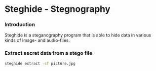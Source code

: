 # Steghide - Stegnography

### Introduction

Steghide is a steganography program that is able to hide data in various kinds of image- and audio-files.



### Extract secret data from a stego file

```bash
steghide extract -sf picture.jpg
```

